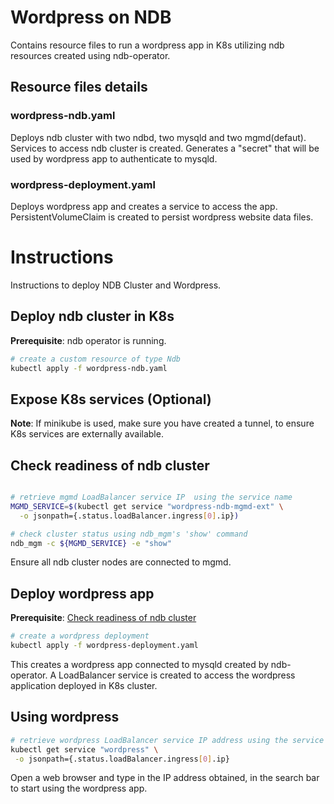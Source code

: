 # Wordpress on NDB

Contains resource files to run a wordpress app in K8s utilizing ndb resources
created using ndb-operator.

## Resource files details

### **wordpress-ndb.yaml**

Deploys ndb cluster with two ndbd, two mysqld and two mgmd(defaut).
Services to access ndb cluster is created. Generates a "secret"
that will be used by wordpress app to authenticate to mysqld.

### **wordpress-deployment.yaml**

Deploys wordpress app and creates a service to access the app.
PersistentVolumeClaim is created to persist wordpress website data files.


# Instructions

Instructions to deploy NDB Cluster and Wordpress.

## Deploy ndb cluster in K8s

**Prerequisite**: ndb operator is running.

```sh
# create a custom resource of type Ndb
kubectl apply -f wordpress-ndb.yaml

```

## Expose K8s services (Optional)

**Note**: If minikube is used, make sure you have created a tunnel, to ensure
          K8s services are externally available.

## Check readiness of ndb cluster

```sh

# retrieve mgmd LoadBalancer service IP  using the service name
MGMD_SERVICE=$(kubectl get service "wordpress-ndb-mgmd-ext" \
  -o jsonpath={.status.loadBalancer.ingress[0].ip})

# check cluster status using ndb_mgm's 'show' command
ndb_mgm -c ${MGMD_SERVICE} -e "show"

```

Ensure all ndb cluster nodes are connected to mgmd.

## Deploy wordpress app

**Prerequisite**: [Check readiness of ndb cluster](#check-readiness-of-ndb-cluster)

```sh
# create a wordpress deployment
kubectl apply -f wordpress-deployment.yaml

```

This creates a wordpress app connected to mysqld created by ndb-operator.
A LoadBalancer service is created to access the wordpress application
deployed in K8s cluster.

## Using wordpress

```sh
# retrieve wordpress LoadBalancer service IP address using the service name
kubectl get service "wordpress" \
 -o jsonpath={.status.loadBalancer.ingress[0].ip}

 ```
 Open a web browser and type in the IP address obtained, in the search bar
 to start using the wordpress app.
